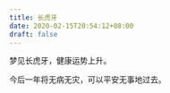 ```yaml
---
title: 长虎牙
date: 2020-02-15T20:54:12+08:00
draft: false
---
```


梦见长虎牙，健康运势上升。

今后一年将无病无灾，可以平安无事地过去。

